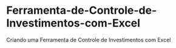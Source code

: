 # Ferramenta-de-Controle-de-Investimentos-com-Excel
Criando uma Ferramenta de Controle de Investimentos com Excel

